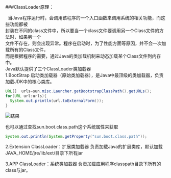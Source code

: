 ###ClassLoader原理：

   &nbsp;&nbsp;当Java程序运行时，会调用该程序的一个入口函数来调用系统的相关功能，而这些功能都被<br/>
封装在不同的class文件中，所以要当一个class文件要调用另一个Class文件的方法时，如果另一个<br/>
文件不存在，则会出现异常。程序在启动时，为了性能方面等原因，并不会一次加载所有的Class文件，<br/>
而是根据程序的需要，通过Java的类加载机制来动态加载某个Class文件到内存中。<br/>
    Java默认提供了三个ClassLoader类加载器<br/>
    1.BootStrap 启动类加载器（原始类加载器），是Java中最顶级的类加载器，负责加载JDK中的核心类库。<br/>
   
```java
URL[]  urls=sun.misc.Launcher.getBootstrapClassPath().getURLs();
for(URL url:urls){
  System.out.println(url.toExternalForm());
}
```

![结果](https://github.com/WikiDown/OpenSourceStructure/blob/master/JDK-1.8.0/picture/b7df0874-ef49-4209-890b-2be7c217d0fe.png)
 
也可以通过查找sun.boot.class.path这个系统属性来获取
```java
System.out.println(System.getProperty("sun.boot.class.path"));
```
  2.Extension  ClassLoader：扩展类加载器
    负责加载Java的扩展类库，默认加载JAVA_HOME/jre/lib/ext/目录下所有jar

  3.APP ClassLoader：系统类加载器
    负责加载应用程序classpath目录下所有的class与jar。
